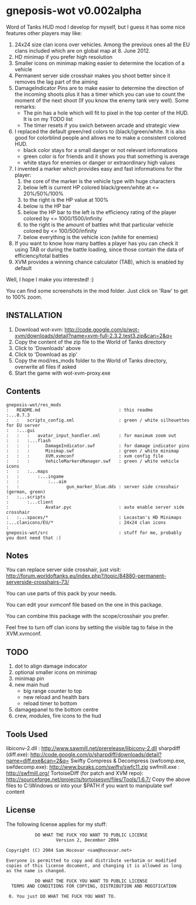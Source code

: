 gneposis-wot v0.002alpha 
========================

Word of Tanks HUD mod I develop for myself, but I guess it has some nice features other players may like:

1. 24x24 size clan icons over vehicles. Among the previous ones all the EU clans included which are on global map at 8. June 2012.
2. HD minimap if you prefer high resolution
3. Smaller icons on minimap making easier to determine the location of a vehicle
4. Permanent server side crosshair makes you shoot better since it removes the lag part of the aiming
5. DamageIndicator Pins are to make easier to determine the direction of the incoming shoots plus it has a timer which you can use to count the moment of the next shoot (If you know the enemy tank very well). Some remarks:
   * The pin has a hole which will fit to pixel in the top center of the HUD. It is on my TODO list
   * The timer resets if you swich between arcade and strategic view
6. I replaced the default green/red colors to (black/)green/white. It is also good for colorblind people and allows me to make a consistent colored HUD.
   * black color stays for a small danger or not relevant informations
   * green color is for friends and it shows you that something is average
   * white stays for enemies or danger or extraordinary high values
7. I invented a marker which provides easy and fast informations for the player:
   1. the core of the marker is the vehicle type with huge characters
   2. below left is current HP colored black/green/white at <= 20%/50%/100%
   3. to the right is the HP value at 100%
   4. below is the HP bar
   5. below the HP bar to the left is the efficiency rating of the player colored by <= 1000/1500/infinity
   6. to the right is the amount of battles whit that particular vehicle colored by <= 100/500/infinity
   7. below everything is the vehicle icon (white for enemies)
8. If you want to know how many battles a player has you can check it using TAB or during the battle loading, since those contain the data of efficiency/total battles
9. XVM provides a winning chance calculator (TAB), which is enabled by default

Well, I hope I make you interested! :)

You can find some screenshots in the mod folder. Just click on 'Raw' to get to 100% zoom.

INSTALLATION
------------
1. Download wot-xvm: <http://code.google.com/p/wot-xvm/downloads/detail?name=xvm-full-2.3.2.test3.zip&can=2&q=>
2. Copy the content of the zip file to the World of Tanks directory
3. Click to 'Downloads' above
4. Click to 'Download as zip'
5. Copy the mod/res_mods folder to the World of Tanks directory, overwrite all files if asked
6. Start the game with wot-xvm-proxy.exe

Contents
--------

    gneposis-wot/res_mods               
    :   README.md                              : this readme
    :...0.7.3                                  
    :   :   scripts_config.xml                 : green / white silhouettes for EU server
    :   :...gui                                
    :   :   :   avatar_input_handler.xml       : for maximum zoom out
    :   :   :...flash                         
    :   :   :      DamageIndicator.swf         : for damage indicator pins
    :   :   :      Minimap.swf                 : green / white minimap
    :   :   :      XVM.xvmconf                 : xvm config file
    :   :   :      VehicleMarkersManager.swf   : green / white vehicle icons 
    :   :   :...maps
    :   :       :...ingame
    :   :           :...aim
    :   :                  gun_marker_blue.dds : server side crosshair (german, green)
    :   :...scripts
    :       :...client
    :              Avatar.pyc                  : auto enable server side crosshair
    :   :...spaces/*                           : Locastan's HD Minimaps
    :...clanicons/EU/*                         : 24x24 clan icons
    :
    gneposis-wot/src                           : stuff for me, probably you dont need that :)

Notes
-----
You can replace server side crosshair, just visit:
    <http://forum.worldoftanks.eu/index.php?/topic/84880-permanent-serverside-crosshairs-73/>
    
You can use parts of this pack by your needs.

You can edit your xvmconf file based on the one in this package.

You can combine this package with the scope/crosshair you prefer.

Feel free to turn off clan icons by setting the visible tag to false in the XVM.xvmconf.
    
TODO
----

1. dot to align damage indocator
2. optional smaller icons on minimap
3. minimap pin
4. new main hud
   * big range counter to top
   * new reload and health bars
   * reload timer to bottom
6. damagepanel to the bottom centre
7. crew, modules, fire icons to the hud

Tools Used
----------
libiconv-2.dll : <http://www.sawmill.net/prerelease/libiconv-2.dll>
sharpdiff (diff.exe): <http://code.google.com/p/sharpdiff/downloads/detail?name=diff.exe&can=2&q=>
Swifty Compress & Decompress (swfcomp.exe, swfdecomp.exe): <http://www.buraks.com/swifty/swfc11.zip>
swfmill.exe : <http://swfmill.org/>
TortoiseDiff (for patch and XVM repo): <http://sourceforge.net/projects/tortoisesvn/files/Tools/1.6.7/>
Copy the above files to C:\Windows or into your $PATH if you want to manipulate swf content

License
-------
The following license applies for my stuff:

               DO WHAT THE FUCK YOU WANT TO PUBLIC LICENSE
                       Version 2, December 2004
   
    Copyright (C) 2004 Sam Hocevar <sam@hocevar.net>
   
    Everyone is permitted to copy and distribute verbatim or modified
    copies of this license document, and changing it is allowed as long
    as the name is changed.
   
               DO WHAT THE FUCK YOU WANT TO PUBLIC LICENSE
      TERMS AND CONDITIONS FOR COPYING, DISTRIBUTION AND MODIFICATION
   
     0. You just DO WHAT THE FUCK YOU WANT TO. 